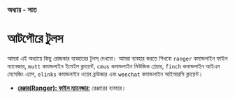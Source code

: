 ### অধ্যায় - সাত
# আটপৌরে টুলস

আমরা এই অধ্যায়ে কিছু রোজকার ব্যবহারের টুলস্ দেখবো। আমরা ব্যবহার করতে শিখবো `ranger` কমান্ডলাইন ফাইল ম্যানেজার, `mutt` কমান্ডলাইন ইমেইল ক্লায়েন্ট, `cmus` কমান্ডলাইন মিউজিক প্লেয়ার, `finch` কমান্ডলাইন আইএম মেসেজিং এ্যাপ, `elinks` কমান্ডলাইন ওয়েব ব্রাউজার এবং `weechat` কমান্ডলাইন আইআরসি ক্লায়েন্ট।

* [**রেঞ্জার(Ranger): ফাইল ম্যানেজার**:](3.7.1.ranger.md) রেঞ্জারের ব্যবহার।